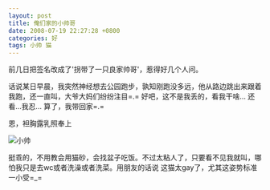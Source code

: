 ```yaml
---
layout: post
title: 俺们家的小帅哥
date: 2008-07-19 22:27:28 +0800
categories: 好
tags: 小帅 猫
---
```

前几日把签名改成了'拐带了一只良家帅哥'，惹得好几个人问。

话说某日早晨，我突然神经想去公园跑步，孰知刚跑没多远，他从路边跳出来跟着我跑，还一直叫，大爷大妈们纷纷注目=.=
好吧，这不是我丢的，看我干啥...
还看...我忍...
算了，我带回家=.=

恩，袒胸露乳照奉上

![小帅](http://farm9.staticflickr.com/8079/8323696933_f1e2b71f91_o.jpg)

挺乖的，不用教会用猫砂，会找盆子吃饭。不过太粘人了，只要看不见我就叫，哪怕我只是去wc或者洗澡或者洗菜。用朋友的话说 这猫太gay了，尤其这姿势标准一小受=_=
